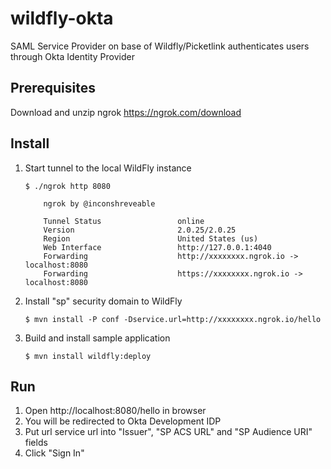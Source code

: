 # wildfly-okta
SAML Service Provider on base of Wildfly/Picketlink authenticates users through Okta Identity Provider

## Prerequisites

Download and unzip ngrok
https://ngrok.com/download

## Install

1. Start tunnel to the local WildFly instance
    
    ```
    $ ./ngrok http 8080
    
        ngrok by @inconshreveable
    
        Tunnel Status                 online
        Version                       2.0.25/2.0.25
        Region                        United States (us)
        Web Interface                 http://127.0.0.1:4040
        Forwarding                    http://xxxxxxxx.ngrok.io -> localhost:8080
        Forwarding                    https://xxxxxxxx.ngrok.io -> localhost:8080
    ```
2. Install "sp" security domain to WildFly
    
    ```
    $ mvn install -P conf -Dservice.url=http://xxxxxxxx.ngrok.io/hello
    ```
3. Build and install sample application
    
    ```
    $ mvn install wildfly:deploy
    ```

## Run
1. Open http://localhost:8080/hello in browser
2. You will be redirected to Okta Development IDP
3. Put url service url into "Issuer", "SP ACS URL" and "SP Audience URI" fields
4. Click "Sign In"